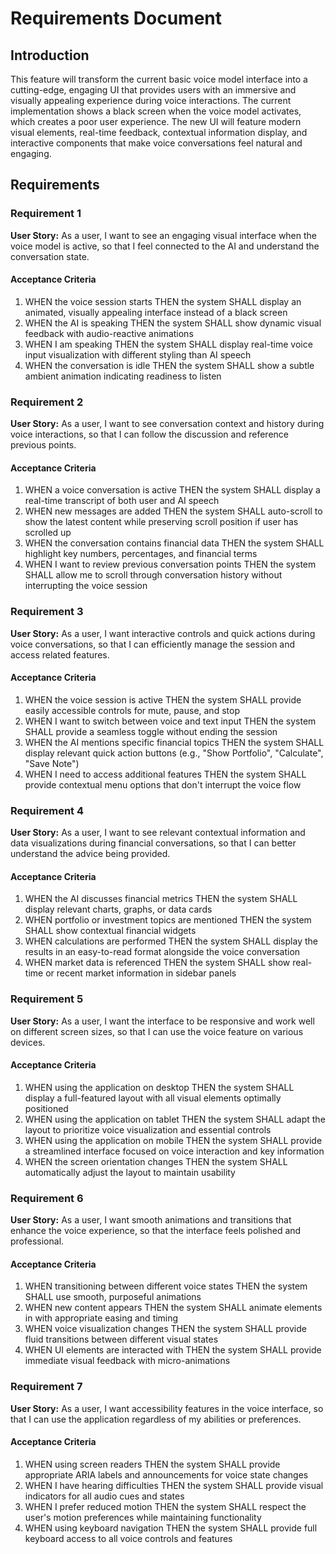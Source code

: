 # Requirements Document

## Introduction

This feature will transform the current basic voice model interface into a cutting-edge, engaging UI that provides users with an immersive and visually appealing experience during voice interactions. The current implementation shows a black screen when the voice model activates, which creates a poor user experience. The new UI will feature modern visual elements, real-time feedback, contextual information display, and interactive components that make voice conversations feel natural and engaging.

## Requirements

### Requirement 1

**User Story:** As a user, I want to see an engaging visual interface when the voice model is active, so that I feel connected to the AI and understand the conversation state.

#### Acceptance Criteria

1. WHEN the voice session starts THEN the system SHALL display an animated, visually appealing interface instead of a black screen
2. WHEN the AI is speaking THEN the system SHALL show dynamic visual feedback with audio-reactive animations
3. WHEN I am speaking THEN the system SHALL display real-time voice input visualization with different styling than AI speech
4. WHEN the conversation is idle THEN the system SHALL show a subtle ambient animation indicating readiness to listen

### Requirement 2

**User Story:** As a user, I want to see conversation context and history during voice interactions, so that I can follow the discussion and reference previous points.

#### Acceptance Criteria

1. WHEN a voice conversation is active THEN the system SHALL display a real-time transcript of both user and AI speech
2. WHEN new messages are added THEN the system SHALL auto-scroll to show the latest content while preserving scroll position if user has scrolled up
3. WHEN the conversation contains financial data THEN the system SHALL highlight key numbers, percentages, and financial terms
4. WHEN I want to review previous conversation points THEN the system SHALL allow me to scroll through conversation history without interrupting the voice session

### Requirement 3

**User Story:** As a user, I want interactive controls and quick actions during voice conversations, so that I can efficiently manage the session and access related features.

#### Acceptance Criteria

1. WHEN the voice session is active THEN the system SHALL provide easily accessible controls for mute, pause, and stop
2. WHEN I want to switch between voice and text input THEN the system SHALL provide a seamless toggle without ending the session
3. WHEN the AI mentions specific financial topics THEN the system SHALL display relevant quick action buttons (e.g., "Show Portfolio", "Calculate", "Save Note")
4. WHEN I need to access additional features THEN the system SHALL provide contextual menu options that don't interrupt the voice flow

### Requirement 4

**User Story:** As a user, I want to see relevant contextual information and data visualizations during financial conversations, so that I can better understand the advice being provided.

#### Acceptance Criteria

1. WHEN the AI discusses financial metrics THEN the system SHALL display relevant charts, graphs, or data cards
2. WHEN portfolio or investment topics are mentioned THEN the system SHALL show contextual financial widgets
3. WHEN calculations are performed THEN the system SHALL display the results in an easy-to-read format alongside the voice conversation
4. WHEN market data is referenced THEN the system SHALL show real-time or recent market information in sidebar panels

### Requirement 5

**User Story:** As a user, I want the interface to be responsive and work well on different screen sizes, so that I can use the voice feature on various devices.

#### Acceptance Criteria

1. WHEN using the application on desktop THEN the system SHALL display a full-featured layout with all visual elements optimally positioned
2. WHEN using the application on tablet THEN the system SHALL adapt the layout to prioritize voice visualization and essential controls
3. WHEN using the application on mobile THEN the system SHALL provide a streamlined interface focused on voice interaction and key information
4. WHEN the screen orientation changes THEN the system SHALL automatically adjust the layout to maintain usability

### Requirement 6

**User Story:** As a user, I want smooth animations and transitions that enhance the voice experience, so that the interface feels polished and professional.

#### Acceptance Criteria

1. WHEN transitioning between different voice states THEN the system SHALL use smooth, purposeful animations
2. WHEN new content appears THEN the system SHALL animate elements in with appropriate easing and timing
3. WHEN voice visualization changes THEN the system SHALL provide fluid transitions between different visual states
4. WHEN UI elements are interacted with THEN the system SHALL provide immediate visual feedback with micro-animations

### Requirement 7

**User Story:** As a user, I want accessibility features in the voice interface, so that I can use the application regardless of my abilities or preferences.

#### Acceptance Criteria

1. WHEN using screen readers THEN the system SHALL provide appropriate ARIA labels and announcements for voice state changes
2. WHEN I have hearing difficulties THEN the system SHALL provide visual indicators for all audio cues and states
3. WHEN I prefer reduced motion THEN the system SHALL respect the user's motion preferences while maintaining functionality
4. WHEN using keyboard navigation THEN the system SHALL provide full keyboard access to all voice controls and features